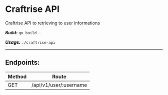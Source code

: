 # Craftrise API
Craftrise API to retrieving to user informations 

_**Build:**_ `go build .`

**_Usage:_** `./craftrise-api`

<hr>

## Endpoints:

| Method  | Route  |
|---|---|
| GET  | /api/v1/user/:username  |